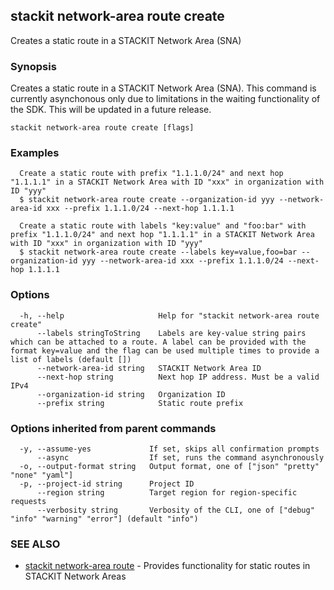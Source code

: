 ## stackit network-area route create

Creates a static route in a STACKIT Network Area (SNA)

### Synopsis

Creates a static route in a STACKIT Network Area (SNA).
This command is currently asynchonous only due to limitations in the waiting functionality of the SDK. This will be updated in a future release.


```
stackit network-area route create [flags]
```

### Examples

```
  Create a static route with prefix "1.1.1.0/24" and next hop "1.1.1.1" in a STACKIT Network Area with ID "xxx" in organization with ID "yyy"
  $ stackit network-area route create --organization-id yyy --network-area-id xxx --prefix 1.1.1.0/24 --next-hop 1.1.1.1

  Create a static route with labels "key:value" and "foo:bar" with prefix "1.1.1.0/24" and next hop "1.1.1.1" in a STACKIT Network Area with ID "xxx" in organization with ID "yyy"
  $ stackit network-area route create --labels key=value,foo=bar --organization-id yyy --network-area-id xxx --prefix 1.1.1.0/24 --next-hop 1.1.1.1
```

### Options

```
  -h, --help                     Help for "stackit network-area route create"
      --labels stringToString    Labels are key-value string pairs which can be attached to a route. A label can be provided with the format key=value and the flag can be used multiple times to provide a list of labels (default [])
      --network-area-id string   STACKIT Network Area ID
      --next-hop string          Next hop IP address. Must be a valid IPv4
      --organization-id string   Organization ID
      --prefix string            Static route prefix
```

### Options inherited from parent commands

```
  -y, --assume-yes             If set, skips all confirmation prompts
      --async                  If set, runs the command asynchronously
  -o, --output-format string   Output format, one of ["json" "pretty" "none" "yaml"]
  -p, --project-id string      Project ID
      --region string          Target region for region-specific requests
      --verbosity string       Verbosity of the CLI, one of ["debug" "info" "warning" "error"] (default "info")
```

### SEE ALSO

* [stackit network-area route](./stackit_network-area_route.md)	 - Provides functionality for static routes in STACKIT Network Areas

